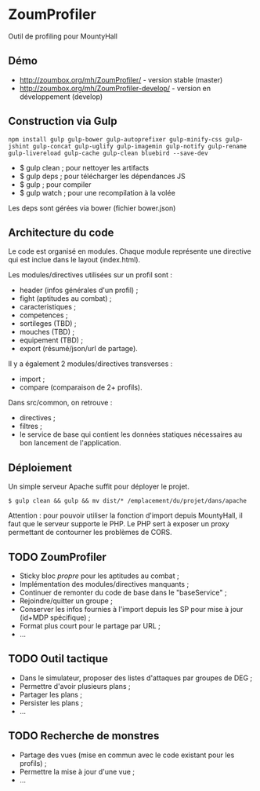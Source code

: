 ZoumProfiler
============

Outil de profiling pour MountyHall


Démo
----

- http://zoumbox.org/mh/ZoumProfiler/ - version stable (master)
- http://zoumbox.org/mh/ZoumProfiler-develop/ - version en développement (develop)


Construction via Gulp
---------------------

    npm install gulp gulp-bower gulp-autoprefixer gulp-minify-css gulp-jshint gulp-concat gulp-uglify gulp-imagemin gulp-notify gulp-rename gulp-livereload gulp-cache gulp-clean bluebird --save-dev

- $ gulp clean ; pour nettoyer les artifacts
- $ gulp deps ; pour télécharger les dépendances JS
- $ gulp ; pour compiler
- $ gulp watch ; pour une recompilation à la volée

Les deps sont gérées via bower (fichier bower.json)


Architecture du code
--------------------

Le code est organisé en modules. Chaque module représente une directive qui est inclue dans le layout (index.html).

Les modules/directives utilisées sur un profil sont :

- header (infos générales d'un profil) ;
- fight (aptitudes au combat) ;
- caracteristiques ;
- competences ;
- sortileges (TBD) ;
- mouches (TBD) ;
- equipement (TBD) ;
- export (résumé/json/url de partage).

Il y a également 2 modules/directives transverses :

- import ;
- compare (comparaison de 2+ profils).

Dans src/common, on retrouve :

- directives ;
- filtres ;
- le service de base qui contient les données statiques nécessaires au bon lancement de l'application.

Déploiement
-----------

Un simple serveur Apache suffit pour déployer le projet.

    $ gulp clean && gulp && mv dist/* /emplacement/du/projet/dans/apache

Attention : pour pouvoir utiliser la fonction d'import depuis MountyHall, il faut que le serveur supporte le PHP.
Le PHP sert à exposer un proxy permettant de contourner les problèmes de CORS.


TODO ZoumProfiler
-----------------

- Sticky bloc *propre* pour les aptitudes au combat ;
- Implémentation des modules/directives manquants ;
- Continuer de remonter du code de base dans le "baseService" ;
- Rejoindre/quitter un groupe ;
- Conserver les infos fournies à l'import depuis les SP pour mise à jour (id+MDP spécifique) ;
- Format plus court pour le partage par URL ;
- ...

TODO Outil tactique
-------------------

- Dans le simulateur, proposer des listes d'attaques par groupes de DEG ;
- Permettre d'avoir plusieurs plans ;
- Partager les plans ;
- Persister les plans ;
- ...

TODO Recherche de monstres
--------------------------

- Partage des vues (mise en commun avec le code existant pour les profils) ;
- Permettre la mise à jour d'une vue ;
- ...
